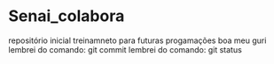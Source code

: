 # Senai_colabora
repositório inicial 
treinamneto para futuras progamações
boa meu guri
lembrei do comando: git commit
lembrei do comando: git status

